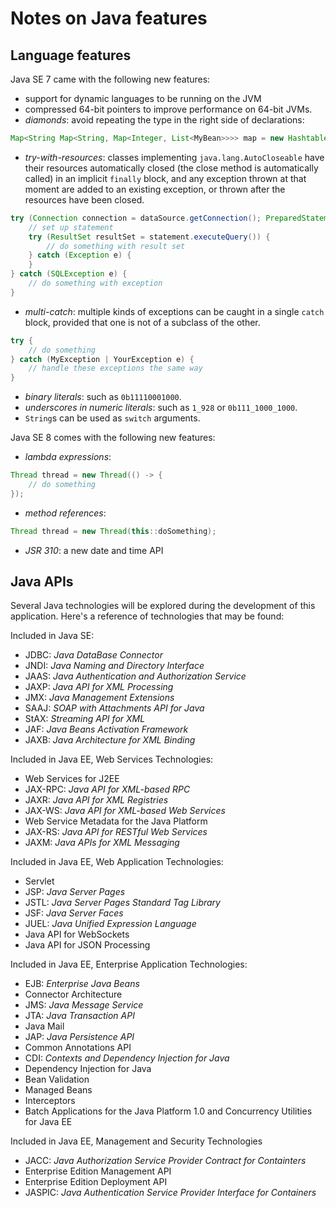 # Notes on Java features


## Language features

Java SE 7 came with the following new features:
- support for dynamic languages to be running on the JVM
- compressed 64-bit pointers to improve performance on 64-bit JVMs.
- *diamonds*: avoid repeating the type in the right side of declarations:

```java
Map<String Map<String, Map<Integer, List<MyBean>>>> map = new Hashtable<>();
```

- *try-with-resources*: classes implementing `java.lang.AutoCloseable` have their resources automatically closed (the close method is automatically called) in an implicit `finally` block, and any exception thrown at that moment are added to an existing exception, or thrown after the resources have been closed.

```java
try (Connection connection = dataSource.getConnection(); PreparedStatement statement = connection.prepareStatement(...)) {
    // set up statement
    try (ResultSet resultSet = statement.executeQuery()) {
        // do something with result set
    } catch (Exception e) {
    }
} catch (SQLException e) {
    // do something with exception
}
```

- *multi-catch*: multiple kinds of exceptions can be caught in a single `catch` block, provided that one is not of a subclass of the other.

```java
try {
    // do something
} catch (MyException | YourException e) {
    // handle these exceptions the same way
}
```

- *binary literals*: such as `0b11110001000`.
- *underscores in numeric literals*: such as `1_928` or `0b111_1000_1000`.
- `String`s can be used as `switch` arguments.

Java SE 8 comes with the following new features:
- *lambda expressions*:
```java
Thread thread = new Thread(() -> {
    // do something
});
```
- *method references*:
```java
Thread thread = new Thread(this::doSomething);
```
- *JSR 310*: a new date and time API


## Java APIs
Several Java technologies will be explored during the development of this application. Here's a reference of technologies that may be found:

Included in Java SE:
- JDBC: *Java DataBase Connector*
- JNDI: *Java Naming and Directory Interface*
- JAAS: *Java Authentication and Authorization Service*
- JAXP: *Java API for XML Processing*
- JMX: *Java Management Extensions*
- SAAJ: *SOAP with Attachments API for Java*
- StAX: *Streaming API for XML*
- JAF: *Java Beans Activation Framework*
- JAXB: *Java Architecture for XML Binding*

Included in Java EE, Web Services Technologies:
- Web Services for J2EE
- JAX-RPC: *Java API for XML-based RPC*
- JAXR: *Java API for XML Registries*
- JAX-WS: *Java API for XML-based Web Services*
- Web Service Metadata for the Java Platform
- JAX-RS: *Java API for RESTful Web Services*
- JAXM: *Java APIs for XML Messaging*

Included in Java EE, Web Application Technologies:
- Servlet
- JSP: *Java Server Pages*
- JSTL: *Java Server Pages Standard Tag Library*
- JSF: *Java Server Faces*
- JUEL: *Java Unified Expression Language*
- Java API for WebSockets
- Java API for JSON Processing

Included in Java EE, Enterprise Application Technologies:
- EJB: *Enterprise Java Beans*
- Connector Architecture
- JMS: *Java Message Service*
- JTA: *Java Transaction API*
- Java Mail
- JAP: *Java Persistence API*
- Common Annotations API
- CDI: *Contexts and Dependency Injection for Java*
- Dependency Injection for Java
- Bean Validation
- Managed Beans
- Interceptors
- Batch Applications for the Java Platform 1.0 and Concurrency Utilities for Java EE

Included in Java EE, Management and Security Technologies
- JACC: *Java Authorization Service Provider Contract for Containters*
- Enterprise Edition Management API
- Enterprise Edition Deployment API
- JASPIC: *Java Authentication Service Provider Interface for Containers*
